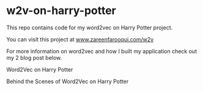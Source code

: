 # w2v-on-harry-potter
This repo contains code for my word2vec on Harry Potter project. 

You can visit this project at www.zareenfarooqui.com/w2v

For more information on word2vec and how I built my application check out my 2 blog post below.

Word2Vec on Harry Potter

Behind the Scenes of Word2Vec on Harry Potter
